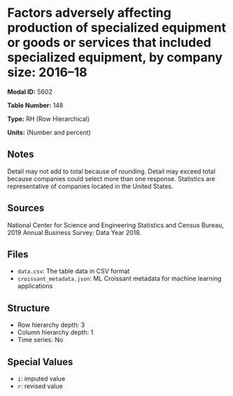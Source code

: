 # Factors adversely affecting production of specialized equipment or goods or services that included specialized equipment, by company size: 2016&#8211;18

**Modal ID:** 5602

**Table Number:** 148

**Type:** RH (Row Hierarchical)

**Units:** (Number and percent)

## Notes

Detail may not add to total because of rounding. Detail may exceed total because companies could select more than one response. Statistics are representative of companies located in the United States.

## Sources

National Center for Science and Engineering Statistics and Census Bureau, 2019 Annual Business Survey: Data Year 2018.

## Files

- `data.csv`: The table data in CSV format
- `croissant_metadata.json`: ML Croissant metadata for machine learning applications

## Structure

- Row hierarchy depth: 3
- Column hierarchy depth: 1
- Time series: No

## Special Values

- `i`: imputed value
- `r`: revised value
